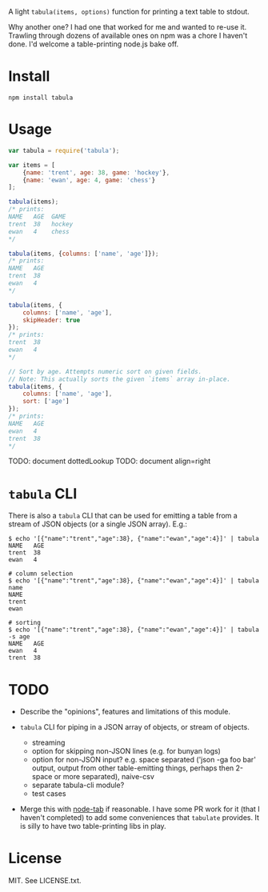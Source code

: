 A light `tabula(items, options)` function for printing a text table
to stdout.

Why another one? I had one that worked for me and wanted to re-use it. Trawling
through dozens of available ones on npm was a chore I haven't done. I'd welcome
a table-printing node.js bake off.


# Install

    npm install tabula


# Usage

```javascript
var tabula = require('tabula');

var items = [
    {name: 'trent', age: 38, game: 'hockey'},
    {name: 'ewan', age: 4, game: 'chess'}
];

tabula(items);
/* prints:
NAME   AGE  GAME
trent  38   hockey
ewan   4    chess
*/

tabula(items, {columns: ['name', 'age']});
/* prints:
NAME   AGE
trent  38
ewan   4
*/

tabula(items, {
    columns: ['name', 'age'],
    skipHeader: true
});
/* prints:
trent  38
ewan   4
*/

// Sort by age. Attempts numeric sort on given fields.
// Note: This actually sorts the given `items` array in-place.
tabula(items, {
    columns: ['name', 'age'],
    sort: ['age']
});
/* prints:
NAME   AGE
ewan   4
trent  38
*/
```

TODO: document dottedLookup
TODO: document align=right


# `tabula` CLI

There is also a `tabula` CLI that can be used for emitting a table
from a stream of JSON objects (or a single JSON array). E.g.:

    $ echo '[{"name":"trent","age":38}, {"name":"ewan","age":4}]' | tabula
    NAME   AGE
    trent  38
    ewan   4

    # column selection
    $ echo '[{"name":"trent","age":38}, {"name":"ewan","age":4}]' | tabula name
    NAME
    trent
    ewan

    # sorting
    $ echo '[{"name":"trent","age":38}, {"name":"ewan","age":4}]' | tabula -s age
    NAME   AGE
    ewan   4
    trent  38



# TODO

- Describe the "opinions", features and limitations of this module.

- `tabula` CLI for piping in a JSON array of objects, or stream of objects.
    - streaming
    - option for skipping non-JSON lines (e.g. for bunyan logs)
    - option for non-JSON input? e.g. space separated ('json -ga foo bar'
      output, output from other table-emitting things, perhaps then 2-space
      or more separated), naive-csv
    - separate tabula-cli module?
    - test cases

- Merge this with [node-tab](https://github.com/davepacheco/node-tab) if
  reasonable. I have some PR work for it (that I haven't completed) to add some
  conveniences that `tabulate` provides. It is silly to have two table-printing
  libs in play.


# License

MIT. See LICENSE.txt.
